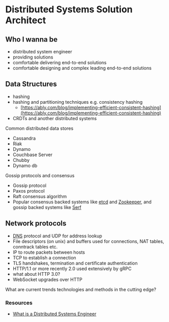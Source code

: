 # Distributed Systems Solution Architect

## Who I wanna be
-   distributed system engineer
-   providing solutions
-   comfortable delivering end-to-end solutions
-   comfortable designing and complex leading end-to-end solutions
 
## Data Structures
-   hashing
-   hashing and partitioning techniques e.g. consistency hashing
	-   [https://ably.com/blog/implementing-efficient-consistent-hashing](https://ably.com/blog/implementing-efficient-consistent-hashing)
-   CRDTs and another distributed systems

Common distributed data stores
-   Cassandra
-   Riak
-   Dynamo
-   Couchbase Server
-   Chubby
-   Dynamo db

Gossip protocols and consensus
-   Gossip protocol
-   Paxos protocol
-   Raft consensus algorithm
-   Popular consensus backed systems like [etcd](https://github.com/coreos/etcd) and [Zookeeper](https://zookeeper.apache.org/), and gossip backed systems like [Serf](https://www.google.co.uk/search?q=serf+gossip&oq=serf+gossip&aqs=chrome..69i57.2442j0j1&sourceid=chrome&ie=UTF-8)



## Network protocols
-   [DNS](https://ably.com/blog/practical-strategies-for-dns-failure) protocol and UDP for address lookup
-   File descriptors (on unix) and buffers used for connections, NAT tables, conntrack tables etc.
-   IP to route packets between hosts
-   TCP to establish a connection
-   TLS handshakes, termination and certificate authentication
-   HTTP/1.1 or more recently 2.0 used extensively by gRPC
-   what about HTTP 3.0?
-   WebSocket upgrades over HTTP
    
What are current trends technologies and methods in the cutting edge?


### Resources
-   [What is a Distributed Systems Engineer](https://ably.com/blog/what-is-a-distributed-systems-engineer)